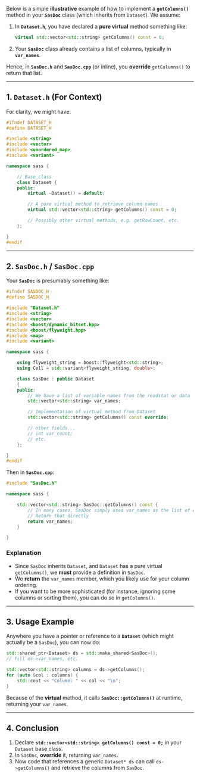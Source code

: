 Below is a simple **illustrative** example of how to implement a **`getColumns()`** method in your **`SasDoc`** class (which inherits from `Dataset`). We assume:

1. In **`Dataset.h`**, you have declared a **pure virtual** method something like:
   ```cpp
   virtual std::vector<std::string> getColumns() const = 0;
   ```
2. Your **`SasDoc`** class already contains a list of columns, typically in **`var_names`**.  

Hence, in **`SasDoc.h`** and **`SasDoc.cpp`** (or inline), you **override** `getColumns()` to return that list.  

---

## 1. `Dataset.h` (For Context)

For clarity, we might have:

```cpp
#ifndef DATASET_H
#define DATASET_H

#include <string>
#include <vector>
#include <unordered_map>
#include <variant>

namespace sass {

    // Base class
    class Dataset {
    public:
        virtual ~Dataset() = default;

        // A pure virtual method to retrieve column names
        virtual std::vector<std::string> getColumns() const = 0;

        // Possibly other virtual methods, e.g. getRowCount, etc.
    };

}
#endif
```

---

## 2. `SasDoc.h` / `SasDoc.cpp`

Your **`SasDoc`** is presumably something like:

```cpp
#ifndef SASDOC_H
#define SASDOC_H

#include "Dataset.h"
#include <string>
#include <vector>
#include <boost/dynamic_bitset.hpp>
#include <boost/flyweight.hpp>
#include <map>
#include <variant>

namespace sass {

    using flyweight_string = boost::flyweight<std::string>;
    using Cell = std::variant<flyweight_string, double>;

    class SasDoc : public Dataset
    {
    public:
        // We have a list of variable names from the readstat or data
        std::vector<std::string> var_names;

        // Implementation of virtual method from Dataset
        std::vector<std::string> getColumns() const override;

        // other fields...
        // int var_count;
        // etc.
    };

}
#endif
```

Then in **`SasDoc.cpp`**:

```cpp
#include "SasDoc.h"

namespace sass {

    std::vector<std::string> SasDoc::getColumns() const {
        // In many cases, SasDoc simply uses var_names as the list of columns
        // Return that directly
        return var_names;
    }

}
```

### Explanation

- Since `SasDoc` inherits `Dataset`, and `Dataset` has a pure virtual `getColumns()`, we **must** provide a definition in `SasDoc`.  
- We **return** the `var_names` member, which you likely use for your column ordering.  
- If you want to be more sophisticated (for instance, ignoring some columns or sorting them), you can do so in `getColumns()`.  

---

## 3. Usage Example

Anywhere you have a pointer or reference to a **`Dataset`** (which might actually be a `SasDoc`), you can now do:

```cpp
std::shared_ptr<Dataset> ds = std::make_shared<SasDoc>();
// fill ds->var_names, etc.

std::vector<std::string> columns = ds->getColumns();
for (auto &col : columns) {
    std::cout << "Column: " << col << "\n";
}
```

Because of the **virtual** method, it calls **`SasDoc::getColumns()`** at runtime, returning your `var_names`.

---

## 4. Conclusion

1. Declare **`std::vector<std::string> getColumns() const = 0;`** in your `Dataset` base class.  
2. In `SasDoc`, **override** it, returning `var_names`.  
3. Now code that references a generic `Dataset* ds` can call `ds->getColumns()` and retrieve the columns from `SasDoc`.  